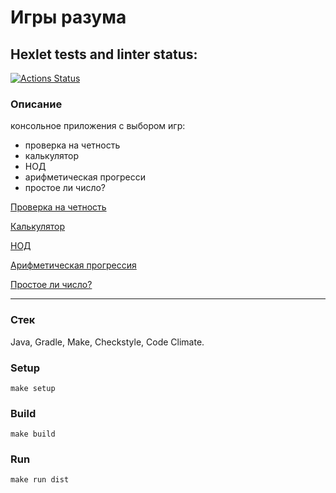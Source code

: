 # Игры разума


## Hexlet tests and linter status:
[![Actions Status](https://github.com/JavaQuaker/java-project-61/workflows/hexlet-check/badge.svg)](https://github.com/JavaQuaker/java-project-61/actions)
###
<h3>Описание</h3>
<p>консольное приложения с выбором игр:
<ul>
 <li>проверка на четность</li>
 <li>калькулятор</li>
 <li>НОД</li>
 <li>арифметическая прогресси</li>
 <li>простое ли число?</li>
</ul></p>



 [Проверка на четность](https://asciinema.org/a/YyBUCldPktQlzvK1EAEc3SB2c)
 
 [Калькулятор](https://asciinema.org/a/AKr9Db4FtqoU904hVGkzz8iqE) 
 
 [НОД](https://asciinema.org/a/sm65x3WFSiPxvzSH1CGFabOMp)  
 
 [Арифметическая прогрессия](https://asciinema.org/a/ljp0fT6L7f9wXSccrnrGwWYH6)
 
 [Простое ли число?](https://asciinema.org/a/w7Zhlw9xuOnT1Tw279LoWLhKQ)
 __________________________

 <H3>Стек</H3>
 <p>Java, Gradle, Make, Checkstyle, Code Climate.</p>

 <H3>Setup</H3>

 ```
make setup
```

<H3>Build</H3>

```
make build
```

<H3>Run</H3>

```
make run dist
```
